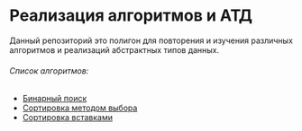 Реализация алгоритмов и АТД
===========================

Данный репозиторий это полигон для повторения и изучения различных алгоритмов и реализаций абстрактных типов данных.

###### Список алгоритмов:
* [Бинарный поиск](https://github.com/Gravonere/learn-algorithms/tree/main/src/main/java/sa/ovodkov/algorithms/search/binary)
* [Сортировка методом выбора](https://github.com/Gravonere/learn-algorithms/tree/main/src/main/java/sa/ovodkov/algorithms/sort/selection)
* [Сортировка вставками](https://github.com/Gravonere/learn-algorithms/tree/main/src/main/java/sa/ovodkov/algorithms/sort/insertion)